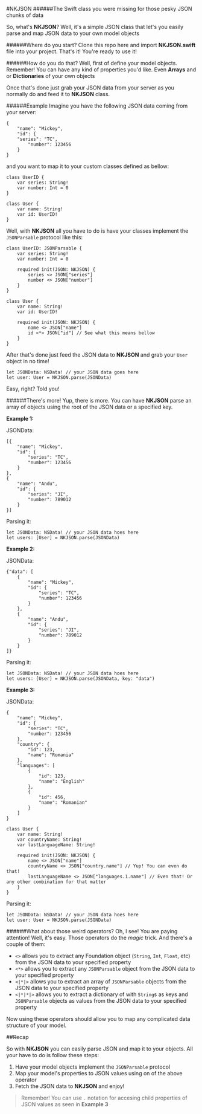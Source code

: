 #NKJSON
######The Swift class you were missing for those pesky JSON chunks of data

So, what's **NKJSON**? Well, it's a simple JSON class that let's you easily parse and map JSON data to your own model objects

######Where do you start?
Clone this repo here and import  **NKJSON.swift** file into your project. That's it! You're ready to use it!

######How do you do that?
Well, first of define your model objects. Remember! You can have any kind of properties you'd like. Even **Arrays** and or **Dictionaries** of your own objects

Once that's done just grab your JSON data from your server as you normally do and feed it to **NKJSON** class.

######Example
Imagine you have the following JSON data coming from your server:

    {
        "name": "Mickey",
        "id": {
        "series": "TC",
            "number": 123456
        }
    }

and you want to map it to your custom classes defined as bellow:

    class UserID {
        var series: String!
        var number: Int = 0
    }

    class User {
        var name: String!
        var id: UserID!
    }

Well, with **NKJSON** all you have to do is have your classes implement the `JSONParsable` protocol like this:

    class UserID: JSONParsable {
        var series: String!
        var number: Int = 0

        required init(JSON: NKJSON) {
            series <> JSON["series"]
            number <> JSON["number"]
        }
    }

    class User {
        var name: String!
        var id: UserID!

        required init(JSON: NKJSON) {
            name <> JSON["name"]
            id <*> JSON["id"] // See what this means bellow
        }
    }

After that's done just feed the JSON data to **NKJSON** and grab your `User` object in no time!

	let JSONData: NSData! // your JSON data goes here
	let user: User = NKJSON.parse(JSONData)

Easy, right? Told you!

######There's more!
Yup, there is more. You can have **NKJSON** parse an array of objects using the root of the JSON data or a specified key.

**Example 1:**

JSONData:

    [{
        "name": "Mickey",
        "id": {
            "series": "TC",
            "number": 123456
        }
    },
    {
        "name": "Andu",
        "id": {
            "series": "JI",
            "number": 789012
        }
    }]

Parsing it:

    let JSONData: NSData! // your JSON data hoes here
    let users: [User] = NKJSON.parse(JSONData)

**Example 2:**

JSONData:

    {"data": [
        {
            "name": "Mickey",
            "id": {
                "series": "TC",
                "number": 123456
            }
        },
        {
            "name": "Andu",
            "id": {
                "series": "JI",
                "number": 789012
            }
        }
    ]}

Parsing it:

    let JSONData: NSData! // your JSON data hoes here
    let users: [User] = NKJSON.parse(JSONData, key: "data")
    
**Example 3:**

JSONData:

	{
        "name": "Mickey",
        "id": {
            "series": "TC",
            "number": 123456
        },
        "country": {
        	"id": 123,
        	"name": "Romania"
        },
        "languages": [
        	{
        		"id": 123,
        		"name": "English"
        	},
        	{
        		"id": 456,
        		"name": "Romanian"
        	}
        ]
    }
    
    class User {
        var name: String!
        var countryName: String!
        var lastLanguageName: String!
        
        required init(JSON: NKJSON) {
            name <> JSON["name"]
            countryName <> JSON["country.name"] // Yup! You can even do that!
            lastLanguageName <> JSON["languages.1.name"] // Even that! Or any other combination for that matter
        }
    }

Parsing it:

    let JSONData: NSData! // your JSON data hoes here
    let user: User = NKJSON.parse(JSONData)

######What about those weird operators?
Oh, I see! You are paying attention! Well, it's easy. Those operators do the *magic* trick. And there's a couple of them:

- `<>` allows you to extract any Foundation object (`String`, `Int`, `Float`, etc) from the JSON data to your specified property
- `<*>` allows you to extract any `JSONParsable` object from the JSON data to your specified property
- `<|*|>` allows you to extract an array of `JSONParsable` objects from the JSON data to your specified property
- `<|*|*|>` allows you to extract a dictionary of with `String`s as keys and `JSONParsable` objects as values from the JSON data to your specified property

Now using these operators should allow you to map any complicated data structure of your model.

##Recap

So with **NKJSON** you can easily parse JSON and map it to your objects. All your have to do is follow these steps:

1. Have your model objects implement the `JSONParsable` protocol
2. Map your model's properties to JSON values using on of the above operator
3. Fetch the JSON data to **NKJSON** and enjoy!

> Remember! You can use `.` notation for accesing child properties of JSON values as seen in **Example 3**